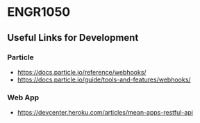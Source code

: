 # ENGR1050

Useful Links for Development
----------------------------


### Particle
* https://docs.particle.io/reference/webhooks/
* https://docs.particle.io/guide/tools-and-features/webhooks/

### Web App
* https://devcenter.heroku.com/articles/mean-apps-restful-api
